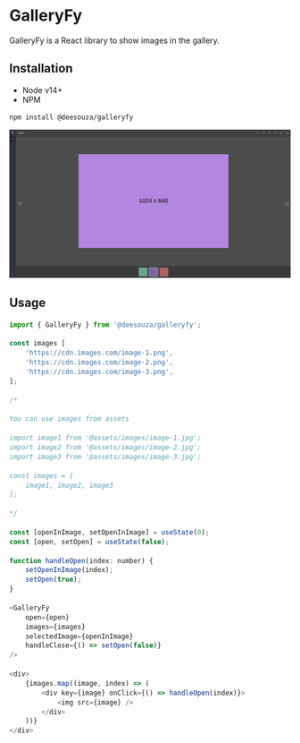 # GalleryFy

GalleryFy is a React library to show images in the gallery.

## Installation

* Node v14+
* NPM

```bash
npm install @deesouza/galleryfy
```

![Example GalleryFy](./galleryfy.png)

## Usage

```js
import { GalleryFy } from '@deesouza/galleryfy';

const images [
    'https://cdn.images.com/image-1.png',
    'https://cdn.images.com/image-2.png',
    'https://cdn.images.com/image-3.png',
];

/*

You can use images from assets

import image1 from '@assets/images/image-1.jpg';
import image2 from '@assets/images/image-2.jpg';
import image3 from '@assets/images/image-3.jpg';

const images = [
    image1, image2, image3
];

*/

const [openInImage, setOpenInImage] = useState(0);
const [open, setOpen] = useState(false);

function handleOpen(index: number) {
    setOpenInImage(index);
    setOpen(true);
}

<GalleryFy
    open={open}
    images={images}
    selectedImage={openInImage}
    handleClose={() => setOpen(false)}
/>

<div>
    {images.map((image, index) => (
        <div key={image} onClick={() => handleOpen(index)}>
            <img src={image} />
        </div>
    ))}
</div>
``````